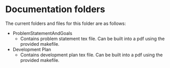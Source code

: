 <The files and folders have been set-up with tex files that have external links
so that cross-referencing is possible between documents.>

<The tex files Common.tex so that they can share definitions.>

<The files use Comments.tex so that the comments package can be used to embed
comments into the generated pdf.  Comments can be set to false so that they do
not appear.>

<None of the files are complete templates.  You will need to add extra
information.  They are just intended to be a starting point.>

# Documentation folders

The current folders and files for this folder are as follows:

- ProblemStatementAndGoals
  - Contains problem statement tex file. Can be built into a pdf using the provided makefile.
- Development Plan
  - Contains development plan tex file. Can be built into a pdf using the provided makefile.
